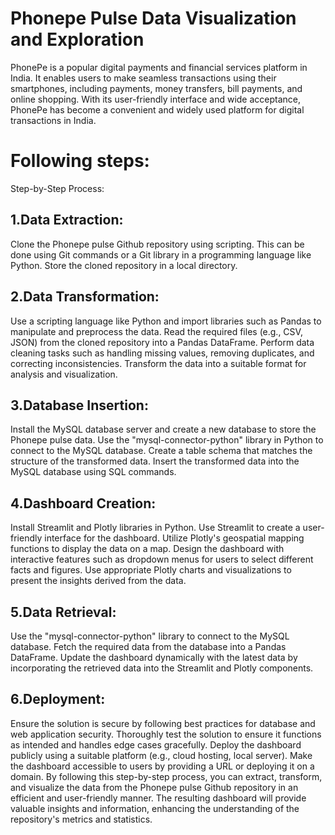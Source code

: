# Phonepe Pulse Data Visualization and Exploration

PhonePe is a popular digital payments and financial services platform in India. It enables users to make seamless transactions using their smartphones, including payments, money transfers, bill payments, and online shopping. With its user-friendly interface and wide acceptance, PhonePe has become a convenient and widely used platform for digital transactions in India.

# Following steps:

Step-by-Step Process:

## 1.Data Extraction:

Clone the Phonepe pulse Github repository using scripting. This can be done using Git commands or a Git library in a programming language like Python.
Store the cloned repository in a local directory.

## 2.Data Transformation:

Use a scripting language like Python and import libraries such as Pandas to manipulate and preprocess the data.
Read the required files (e.g., CSV, JSON) from the cloned repository into a Pandas DataFrame.
Perform data cleaning tasks such as handling missing values, removing duplicates, and correcting inconsistencies.
Transform the data into a suitable format for analysis and visualization.

## 3.Database Insertion:

Install the MySQL database server and create a new database to store the Phonepe pulse data.
Use the "mysql-connector-python" library in Python to connect to the MySQL database.
Create a table schema that matches the structure of the transformed data.
Insert the transformed data into the MySQL database using SQL commands.

## 4.Dashboard Creation:

Install Streamlit and Plotly libraries in Python.
Use Streamlit to create a user-friendly interface for the dashboard.
Utilize Plotly's geospatial mapping functions to display the data on a map.
Design the dashboard with interactive features such as dropdown menus for users to select different facts and figures.
Use appropriate Plotly charts and visualizations to present the insights derived from the data.

## 5.Data Retrieval:

Use the "mysql-connector-python" library to connect to the MySQL database.
Fetch the required data from the database into a Pandas DataFrame.
Update the dashboard dynamically with the latest data by incorporating the retrieved data into the Streamlit and Plotly components.

## 6.Deployment:

Ensure the solution is secure by following best practices for database and web application security.
Thoroughly test the solution to ensure it functions as intended and handles edge cases gracefully.
Deploy the dashboard publicly using a suitable platform (e.g., cloud hosting, local server).
Make the dashboard accessible to users by providing a URL or deploying it on a domain.
By following this step-by-step process, you can extract, transform, and visualize the data from the Phonepe pulse Github repository in an efficient and user-friendly manner. The resulting dashboard will provide valuable insights and information, enhancing the understanding of the repository's metrics and statistics.

